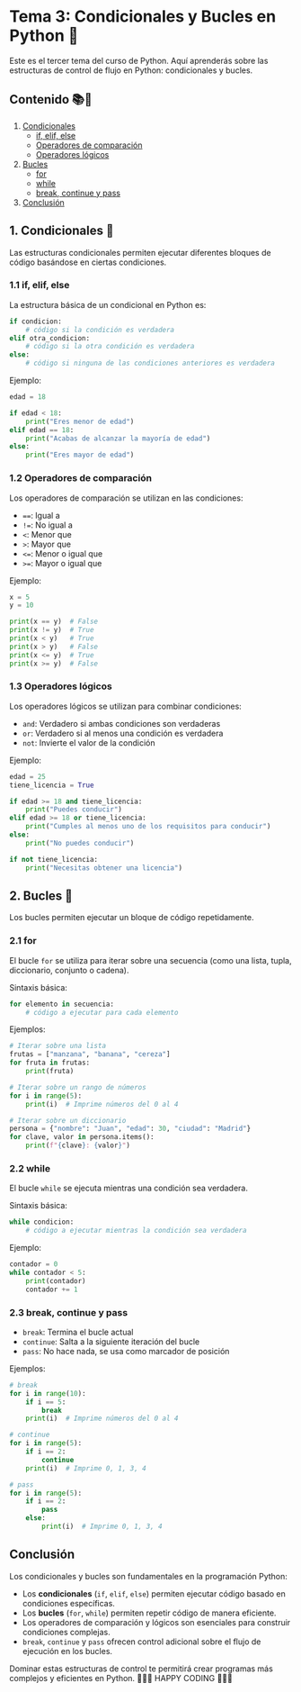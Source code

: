 # Tema 3: Condicionales y Bucles en Python 🐍

Este es el tercer tema del curso de Python. Aquí aprenderás sobre las estructuras de control de flujo en Python: condicionales y bucles.

## Contenido 📚🙌
1. [Condicionales](./09_Condicionales.py)
   - [if, elif, else](#11-if-elif-else)
   - [Operadores de comparación](#12-operadores-de-comparación)
   - [Operadores lógicos](#13-operadores-lógicos)
2. [Bucles](./10_Bucles.py)
   - [for](#21-for)
   - [while](#22-while)
   - [break, continue y pass](#23-break-continue-y-pass)
3. [Conclusión](#conclusión)

## 1. Condicionales 📘

Las estructuras condicionales permiten ejecutar diferentes bloques de código basándose en ciertas condiciones.

### 1.1 if, elif, else

La estructura básica de un condicional en Python es:

```python
if condicion:
    # código si la condición es verdadera
elif otra_condicion:
    # código si la otra condición es verdadera
else:
    # código si ninguna de las condiciones anteriores es verdadera
```

Ejemplo:

```python
edad = 18

if edad < 18:
    print("Eres menor de edad")
elif edad == 18:
    print("Acabas de alcanzar la mayoría de edad")
else:
    print("Eres mayor de edad")
```

### 1.2 Operadores de comparación

Los operadores de comparación se utilizan en las condiciones:

- `==`: Igual a
- `!=`: No igual a
- `<`: Menor que
- `>`: Mayor que
- `<=`: Menor o igual que
- `>=`: Mayor o igual que

Ejemplo:

```python
x = 5
y = 10

print(x == y)  # False
print(x != y)  # True
print(x < y)   # True
print(x > y)   # False
print(x <= y)  # True
print(x >= y)  # False
```

### 1.3 Operadores lógicos

Los operadores lógicos se utilizan para combinar condiciones:

- `and`: Verdadero si ambas condiciones son verdaderas
- `or`: Verdadero si al menos una condición es verdadera
- `not`: Invierte el valor de la condición

Ejemplo:

```python
edad = 25
tiene_licencia = True

if edad >= 18 and tiene_licencia:
    print("Puedes conducir")
elif edad >= 18 or tiene_licencia:
    print("Cumples al menos uno de los requisitos para conducir")
else:
    print("No puedes conducir")

if not tiene_licencia:
    print("Necesitas obtener una licencia")
```

## 2. Bucles 📘

Los bucles permiten ejecutar un bloque de código repetidamente.

### 2.1 for

El bucle `for` se utiliza para iterar sobre una secuencia (como una lista, tupla, diccionario, conjunto o cadena).

Sintaxis básica:

```python
for elemento in secuencia:
    # código a ejecutar para cada elemento
```

Ejemplos:

```python
# Iterar sobre una lista
frutas = ["manzana", "banana", "cereza"]
for fruta in frutas:
    print(fruta)

# Iterar sobre un rango de números
for i in range(5):
    print(i)  # Imprime números del 0 al 4

# Iterar sobre un diccionario
persona = {"nombre": "Juan", "edad": 30, "ciudad": "Madrid"}
for clave, valor in persona.items():
    print(f"{clave}: {valor}")
```

### 2.2 while

El bucle `while` se ejecuta mientras una condición sea verdadera.

Sintaxis básica:

```python
while condicion:
    # código a ejecutar mientras la condición sea verdadera
```

Ejemplo:

```python
contador = 0
while contador < 5:
    print(contador)
    contador += 1
```

### 2.3 break, continue y pass

- `break`: Termina el bucle actual
- `continue`: Salta a la siguiente iteración del bucle
- `pass`: No hace nada, se usa como marcador de posición

Ejemplos:

```python
# break
for i in range(10):
    if i == 5:
        break
    print(i)  # Imprime números del 0 al 4

# continue
for i in range(5):
    if i == 2:
        continue
    print(i)  # Imprime 0, 1, 3, 4

# pass
for i in range(5):
    if i == 2:
        pass
    else:
        print(i)  # Imprime 0, 1, 3, 4
```

## Conclusión

Los condicionales y bucles son fundamentales en la programación Python:

- Los **condicionales** (`if`, `elif`, `else`) permiten ejecutar código basado en condiciones específicas.
- Los **bucles** (`for`, `while`) permiten repetir código de manera eficiente.
- Los operadores de comparación y lógicos son esenciales para construir condiciones complejas.
- `break`, `continue` y `pass` ofrecen control adicional sobre el flujo de ejecución en los bucles.

Dominar estas estructuras de control te permitirá crear programas más complejos y eficientes en Python.
💜💜💜 HAPPY CODING 💜💜💜